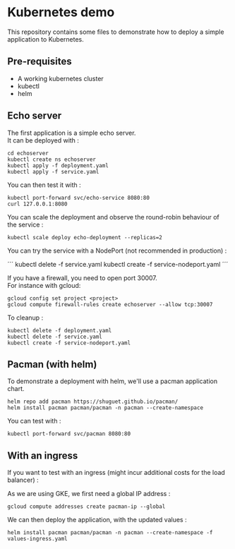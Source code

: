 # Kubernetes demo

This repository contains some files to demonstrate how to deploy a simple application to Kubernetes.  

## Pre-requisites

- A working kubernetes cluster
- kubectl
- helm

## Echo server

The first application is a simple echo server.  
It can be deployed with :

```
cd echoserver
kubectl create ns echoserver
kubectl apply -f deployment.yaml
kubectl apply -f service.yaml
```

You can then test it with :

```
kubectl port-forward svc/echo-service 8080:80
curl 127.0.0.1:8080
```

You can scale the deployment and observe the round-robin behaviour of the service :

```
kubectl scale deploy echo-deployment --replicas=2
```

You can try the service with a NodePort (not recommended in production) :

´´´
kubectl delete -f service.yaml
kubectl create -f service-nodeport.yaml
´´´

If you have a firewall, you need to open port 30007.  
For instance with gcloud:

```
gcloud config set project <project>
gcloud compute firewall-rules create echoserver --allow tcp:30007
```

To cleanup :

```
kubectl delete -f deployment.yaml
kubectl delete -f service.yaml
kubectl create -f service-nodeport.yaml
```

## Pacman (with helm)

To demonstrate a deployment with helm, we'll use a pacman application chart.  

```
helm repo add pacman https://shuguet.github.io/pacman/
helm install pacman pacman/pacman -n pacman --create-namespace
```

You can test with :

```
kubectl port-forward svc/pacman 8080:80
```

## With an ingress

If you want to test with an ingress (might incur additional costs for the load balancer) :

As we are using GKE, we first need a global IP address :

```
gcloud compute addresses create pacman-ip --global
```

We can then deploy the application, with the updated values :

```
helm install pacman pacman/pacman -n pacman --create-namespace -f values-ingress.yaml
```

